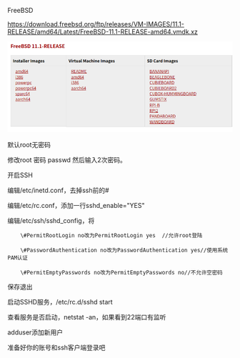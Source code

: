 FreeBSD



https://download.freebsd.org/ftp/releases/VM-IMAGES/11.1-RELEASE/amd64/Latest/FreeBSD-11.1-RELEASE-amd64.vmdk.xz

![](/assets/FreeBSD_vm.png)

默认root无密码

修改root 密码 passwd 然后输入2次密码。

开启SSH

编辑/etc/inetd.conf，去掉ssh前的\#

编辑/etc/rc.conf，添加一行sshd\_enable="YES"

编辑/etc/ssh/sshd\_config，将

        \#PermitRootLogin no改为PermitRootLogin yes  //允许root登陆

        \#PasswordAuthentication no改为PasswordAuthentication yes//使用系统PAM认证

        \#PermitEmptyPasswords no改为PermitEmptyPasswords no//不允许空密码

保存退出

启动SSHD服务，/etc/rc.d/sshd start

查看服务是否启动，netstat -an，如果看到22端口有监听

adduser添加新用户

准备好你的账号和ssh客户端登录吧


